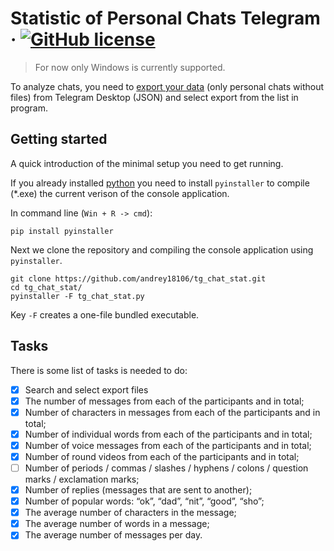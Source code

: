# Statistic of Personal Chats Telegram &middot; [![GitHub license](https://img.shields.io/badge/license-ISC-blue.svg?style=flat-square)](https://github.com/andrey18106/tg_chat_stat/blob/master/LICENSE)
> For now only Windows is currently supported.

To analyze chats, you need to [export your data](https://telegram.org/blog/export-and-more) (only personal chats without files) from Telegram Desktop (JSON) and select export from the list in program.

## Getting started

A quick introduction of the minimal setup you need to get running.

If you already installed [python](https://www.python.org/downloads/) you need to install `pyinstaller` to compile (*.exe) the current verison of the console application.

In command line (`Win + R -> cmd`):

```shell
pip install pyinstaller
```

Next we clone the repository and compiling the console application using `pyinstaller`.

```shell
git clone https://github.com/andrey18106/tg_chat_stat.git
cd tg_chat_stat/
pyinstaller -F tg_chat_stat.py
```

Key `-F` creates a one-file bundled executable.

## Tasks

There is some list of tasks is needed to do:

- [x] Search and select export files
- [x] The number of messages from each of the participants and in total;
- [x] Number of characters in messages from each of the participants and in total;
- [x] Number of individual words from each of the participants and in total;
- [x] Number of voice messages from each of the participants and in total;
- [x] Number of round videos from each of the participants and in total;
- [ ] Number of periods / commas / slashes / hyphens / colons / question marks / exclamation marks;
- [x] Number of replies (messages that are sent to another);
- [x] Number of popular words: “ok”, “dad”, “nit”, “good”, “sho”;
- [x] The average number of characters in the message;
- [x] The average number of words in a message;
- [x] The average number of messages per day.